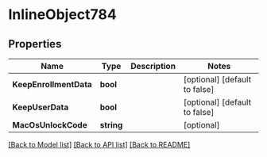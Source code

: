 # InlineObject784

## Properties

Name | Type | Description | Notes
------------ | ------------- | ------------- | -------------
**KeepEnrollmentData** | **bool** |  | [optional] [default to false]
**KeepUserData** | **bool** |  | [optional] [default to false]
**MacOsUnlockCode** | **string** |  | [optional] 

[[Back to Model list]](../README.md#documentation-for-models) [[Back to API list]](../README.md#documentation-for-api-endpoints) [[Back to README]](../README.md)


